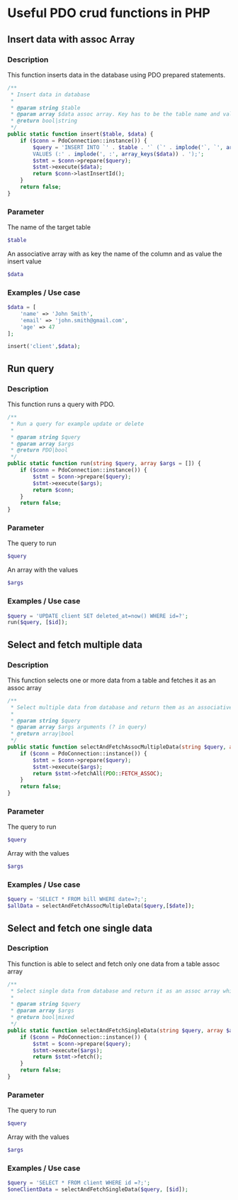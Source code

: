 # Useful PDO crud functions in PHP

## Insert data with assoc Array
### Description
This function inserts data in the database using PDO prepared statements.

```php
/**
 * Insert data in database
 * 
 * @param string $table
 * @param array $data assoc array. Key has to be the table name and value its value
 * @return bool|string
 */
public static function insert($table, $data) {
    if ($conn = PdoConnection::instance()) {
        $query = 'INSERT INTO `' . $table . '` (`' . implode('`, `', array_keys($data)) . '`) 
        VALUES (:' . implode(', :', array_keys($data)) . ');';
        $stmt = $conn->prepare($query);
        $stmt->execute($data);
        return $conn->lastInsertId();
    }
    return false;
}
```
### Parameter
The name of the target table
```php
$table
```
An associative array with as key the name of the column and as value the insert value
```php
$data
```

### Examples / Use case

```php
$data = [  
    'name' => 'John Smith',
    'email' => 'john.smith@gmail.com',
    'age' => 47
];

insert('client',$data);
```


## Run query 
### Description
This function runs a query with PDO.

```php
/**
 * Run a query for example update or delete
 *
 * @param string $query
 * @param array $args
 * @return PDO|bool
 */
public static function run(string $query, array $args = []) {
    if ($conn = PdoConnection::instance()) {
        $stmt = $conn->prepare($query);
        $stmt->execute($args);
        return $conn;
    }
    return false;
}
```
### Parameter
The query to run
```php
$query
```
An array with the values
```php
$args
```

### Examples / Use case

```php
$query = 'UPDATE client SET deleted_at=now() WHERE id=?';
run($query, [$id]);
```

## Select and fetch multiple data
### Description
This function selects one or more data from a table and fetches it as an assoc array

```php
/**
 * Select multiple data from database and return them as an associative array
 *
 * @param string $query
 * @param array $args arguments (? in query)
 * @return array|bool
 */
public static function selectAndFetchAssocMultipleData(string $query, array $args = []) {
    if ($conn = PdoConnection::instance()) {
        $stmt = $conn->prepare($query);
        $stmt->execute($args);
        return $stmt->fetchAll(PDO::FETCH_ASSOC);
    }
    return false;
}
```
### Parameter
The query to run
```php
$query
```
Array with the values
```php
$args
```

### Examples / Use case

```php
$query = 'SELECT * FROM bill WHERE date=?;';
$allData = selectAndFetchAssocMultipleData($query,[$date]);
```


## Select and fetch one single data
### Description
This function is able to select and fetch only one data from a table assoc array

```php
/**
 * Select single data from database and return it as an assoc array which is the value
 *
 * @param string $query
 * @param array $args
 * @return bool|mixed
 */
public static function selectAndFetchSingleData(string $query, array $args = []) {
    if ($conn = PdoConnection::instance()) {
        $stmt = $conn->prepare($query);
        $stmt->execute($args);
        return $stmt->fetch();
    }
    return false;
}
```
### Parameter
The query to run
```php
$query
```
Array with the values
```php
$args
```

### Examples / Use case

```php
$query = 'SELECT * FROM client WHERE id =?;';
$oneClientData = selectAndFetchSingleData($query, [$id]);
```

